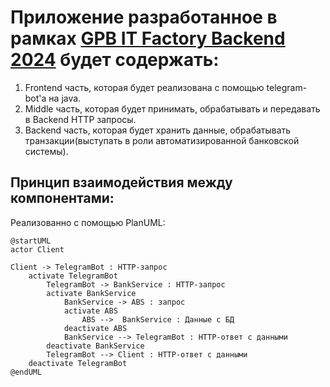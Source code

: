 # Приложение разработанное в рамках [GPB IT Factory Backend 2024](https://gpb.fut.ru/itfactory/backend) будет содержать:

1. Frontend часть, которая будет реализована с помощью telegram-bot'а на java.
2. Middle часть, которая будет принимать, обрабатывать и передавать в Backend HTTP запросы.
3. Backend часть, которая будет хранить данные, обрабатывать транзакции(выступать в роли автоматизированной банковской системы).

## Принцип взаимодействия между компонентами:
Реализованно с помощью PlanUML:
```plantuml
@startUML
actor Client

Client -> TelegramBot : HTTP-запрос
    activate TelegramBot 
        TelegramBot -> BankService : HTTP-запрос
        activate BankService
            BankService -> ABS : запрос
            activate ABS
                ABS -->  BankService : Данные с БД
            deactivate ABS
            BankService --> TelegramBot : HTTP-ответ с данными
        deactivate BankService
        TelegramBot --> Client : HTTP-ответ с данными
    deactivate TelegramBot
@endUML
```
    

